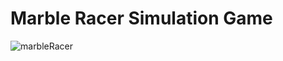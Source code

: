 # Marble Racer Simulation Game

![marbleRacer](https://user-images.githubusercontent.com/8127482/114960627-7054e800-9e35-11eb-9c68-14c23600fa3e.gif)
